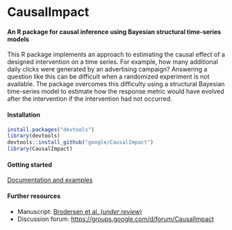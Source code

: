 # CausalImpact

#### An R package for causal inference using Bayesian structural time-series models

This R package implements an approach to estimating the causal effect of a designed intervention on a time series. For example, how many additional daily clicks were generated by an advertising campaign? Answering a question like this can be difficult when a randomized experiment is not available. The package overcomes this difficulty using a structural Bayesian time-series model to estimate how the response metric would have evolved after the intervention if the intervention had not occurred.

#### Installation

```R
install.packages("devtools")
library(devtools)
devtools::install_github("google/CausalImpact")
library(CausalImpact)
```

#### Getting started

[Documentation and examples](http://google.github.io/CausalImpact/CausalImpact.html)

#### Further resources

* Manuscript: [Brodersen et al. (*under review*)](http://research.google.com/pubs/pub41854.html)
* Discussion forum: https://groups.google.com/d/forum/CausalImpact
